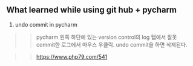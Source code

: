 ## What learned while using git hub + pycharm
1. undo commit in pycharm
>> pycharm 왼쪽 하단에 있는 version control의 log 탭에서 잘못 commit한 로그에서 마우스 우클릭.
undo commit을 하면 삭제된다.

>> https://www.php79.com/541